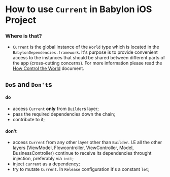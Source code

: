 # How to use `Current` in Babylon iOS Project

### Where is that? 
- `Current` is the global instance of the `World` type which is located in the `BabylonDependencies.framework`. 
It's purpose is to provide convenient access to the instances that should be shared between different parts of the app (cross-cutting concerns). For more information please read the [How Control the World](/Cookbook/Proposals/ControlTheWorld.md) document.

## `Do`s and `Don't`s

#### do
- access `Current` **only** from `Builder`s layer;
- pass the required dependencies down the chain;
- contribute to it;

#### don't
- access `Current` from any other layer other than `Builder`. I.E all the other layers (ViewModel, Flowcontroller, ViewController, Model, BusinessController) continue to receive its dependencies throught injection, preferably via `init`;
- inject `current` as a dependency;
- try to mutate `Current`. In `Release` configuration it's a constant `let`;

